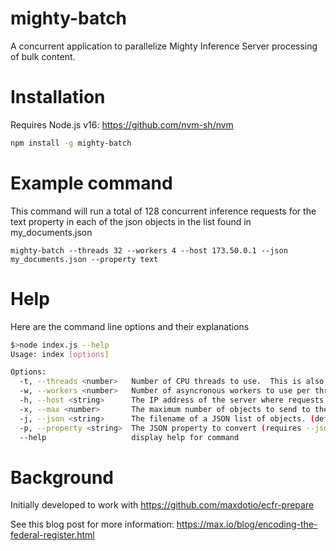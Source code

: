 # mighty-batch

A concurrent application to parallelize Mighty Inference Server processing of bulk content.

# Installation

Requires Node.js v16: https://github.com/nvm-sh/nvm

```bash
npm install -g mighty-batch
```

# Example command

This command will run a total of 128 concurrent inference requests for the text property in each of the json objects in the list found in my_documents.json

```
mighty-batch --threads 32 --workers 4 --host 173.50.0.1 --json my_documents.json --property text
```

# Help

Here are the command line options and their explanations

```bash
$>node index.js --help
Usage: index [options]

Options:
  -t, --threads <number>   Number of CPU threads to use.  This is also the number of processes that will run (one per thread). (default: 2)
  -w, --workers <number>   Number of asyncronous workers to use per thread process. (default: 2)
  -h, --host <string>      The IP address of the server where requests will be sent. (default: "127.0.0.1")
  -x, --max <number>       The maximum number of objects to send to the server. (default: 0)
  -j, --json <string>      The filename of a JSON list of objects. (default: null)
  -p, --property <string>  The JSON property to convert (requires --json). (default: null)
  --help                   display help for command

```

# Background

Initially developed to work with https://github.com/maxdotio/ecfr-prepare

See this blog post for more information: https://max.io/blog/encoding-the-federal-register.html
